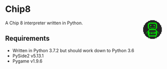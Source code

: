 # Chip8
<img src="source/Chip8Boy.png" width=60 align="right">
A Chip 8 interpreter written in Python.







## Requirements
* Written in Python 3.7.2 but should work down to Python 3.6
* PySide2 v5.13.1
* Pygame v1.9.6
